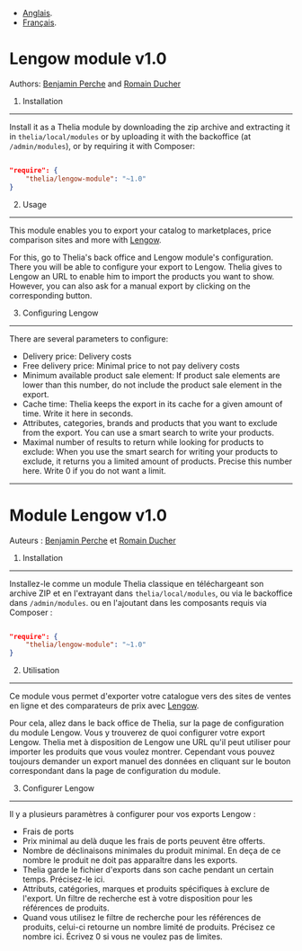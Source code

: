 * [Anglais](#english).
* [Français](#francais).

<a name="english"></a>

Lengow module v1.0
===
Authors: [Benjamin Perche](benjamin@thelia.net) and [Romain Ducher](rducher@openstudio.fr)

1. Installation
---

Install it as a Thelia module by downloading the zip archive and extracting it in ```thelia/local/modules``` or by uploading it with the backoffice (at ```/admin/modules```),
or by requiring it with Composer:

```json

"require": {
    "thelia/lengow-module": "~1.0"
}
```

2. Usage
---

This module enables you to export your catalog to marketplaces, price comparison sites and more with [Lengow](http://www.lengow.fr/).

For this, go to Thelia's back office and Lengow module's configuration. There you will be able to configure your export to Lengow.
Thelia gives to Lengow an URL to enable him to import the products you want to show. However, you can also ask for a manual export by clicking on the corresponding button.


3. Configuring Lengow
---

There are several parameters to configure:

* Delivery price: Delivery costs
* Free delivery price: Minimal price to not pay delivery costs
* Minimum available product sale element: If product sale elements are lower than this number, do not include the product sale element in the export.
* Cache time: Thelia keeps the export in its cache for a given amount of time. Write it here in seconds.
* Attributes, categories, brands and products that you want to exclude from the export. You can use a smart search to write your products.
* Maximal number of results to return while looking for products to exclude: When you use the smart search for writing your products to exclude, it returns you a limited
amount of products. Precise this number here. Write 0 if you do not want a limit.


***

<a name="francais"></a>

Module Lengow v1.0
===
Auteurs : [Benjamin Perche](benjamin@thelia.net) et [Romain Ducher](rducher@openstudio.fr)


1. Installation
---

Installez-le comme un module Thelia classique en téléchargeant son archive ZIP et en l'extrayant dans ```thelia/local/modules```, ou via le backoffice dans ```/admin/modules```.
ou en l'ajoutant dans les composants requis via Composer :

```json

"require": {
    "thelia/lengow-module": "~1.0"
}
```

2. Utilisation
---

Ce module vous permet d'exporter votre catalogue vers des sites de ventes en ligne et des comparateurs de prix avec [Lengow](http://www.lengow.fr/).

Pour cela, allez dans le back office de Thelia, sur la page de configuration du module Lengow. Vous y trouverez de quoi configurer votre export Lengow.
Thelia met à disposition de Lengow une URL qu'il peut utiliser pour importer les produits que vous voulez montrer. Cependant vous pouvez toujours demander un export manuel
des données en cliquant sur le bouton correspondant dans la page de configuration du module.


3. Configurer Lengow
---

Il y a plusieurs paramètres à configurer pour vos exports Lengow :

* Frais de ports
* Prix minimal au delà duque les frais de ports peuvent être offerts.
* Nombre de déclinaisons minimales du produit minimal. En deça de ce nombre le produit ne doit pas apparaître dans les exports.
* Thelia garde le fichier d'exports dans son cache pendant un certain temps. Précisez-le ici.
* Attributs, catégories, marques et produits spécifiques à exclure de l'export. Un filtre de recherche est à votre disposition pour les références de produits.
* Quand vous utilisez le filtre de recherche pour les références de produits, celui-ci retourne un nombre limité de produits. Précisez ce nombre ici. Écrivez 0 si vous ne voulez pas de limites.
